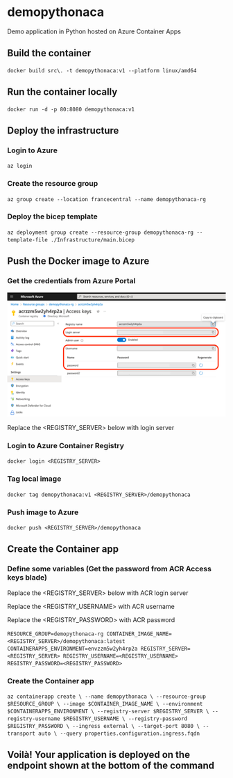 # demopythonaca
Demo application in Python hosted on Azure Container Apps

## Build the container
`docker build src\. -t demopythonaca:v1 --platform linux/amd64`

## Run the container locally

`docker run -d -p 80:8080 demopythonaca:v1`

## Deploy the infrastructure

### Login to Azure
`az login`

### Create the resource group
`az group create --location francecentral --name demopythonaca-rg`

### Deploy the bicep template
`az deployment group create --resource-group demopythonaca-rg --template-file ./Infrastructure/main.bicep`

## Push the Docker image to Azure

### Get the credentials from Azure Portal

![Get the credentials from Azure Portal](/assets/acr-credentials.png "")

Replace the <REGISTRY_SERVER> below with login server

### Login to Azure Container Registry
`docker login <REGISTRY_SERVER>`

### Tag local image
`docker tag demopythonaca:v1 <REGISTRY_SERVER>/demopythonaca`

### Push image to Azure
`docker push <REGISTRY_SERVER>/demopythonaca`

## Create the Container app

### Define some variables (Get the password from ACR Access keys blade)

Replace the <REGISTRY_SERVER> below with ACR login server

Replace the <REGISTRY_USERNAME> with ACR username

Replace the <REGISTRY_PASSWORD> with ACR password

`
RESOURCE_GROUP=demopythonaca-rg
CONTAINER_IMAGE_NAME=<REGISTRY_SERVER>/demopythonaca:latest
CONTAINERAPPS_ENVIRONMENT=envzzm5w2yh4rp2a
REGISTRY_SERVER=<REGISTRY_SERVER>
REGISTRY_USERNAME=<REGISTRY_USERNAME>
REGISTRY_PASSWORD=<REGISTRY_PASSWORD>
`

### Create the Container app
`
az containerapp create \
  --name demopythonaca \
  --resource-group $RESOURCE_GROUP \
  --image $CONTAINER_IMAGE_NAME \
  --environment $CONTAINERAPPS_ENVIRONMENT \
  --registry-server $REGISTRY_SERVER \
  --registry-username $REGISTRY_USERNAME \
  --registry-password $REGISTRY_PASSWORD \
  --ingress external \
  --target-port 8080 \
  --transport auto \
  --query properties.configuration.ingress.fqdn
`

## Voilà! Your application is deployed on the endpoint shown at the bottom of the command
